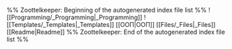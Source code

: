 %% Zoottelkeeper: Beginning of the autogenerated index file list  %%
 ![[Programming/_Programming|_Programming]]
 ![[Templates/_Templates|_Templates]]
 [[ООП|ООП]]
 [[Files/_Files|_Files]]
 [[Readme|Readme]]
%% Zoottelkeeper: End of the autogenerated index file list  %%
